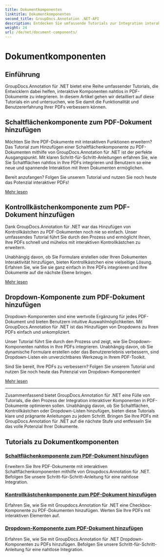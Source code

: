 ```yaml
---
title: Dokumentkomponenten
linktitle: Dokumentkomponenten
second_title: GroupDocs.Annotation .NET-API
description: Entdecken Sie umfassende Tutorials zur Integration interaktiver Komponenten wie Schaltflächen, Kontrollkästchen und Dropdowns in PDF-Dokumente mit GroupDocs.Annotation .NET.
weight: 24
url: /de/net/document-components/
---
```


# Dokumentkomponenten

## Einführung

GroupDocs.Annotation für .NET bietet eine Reihe umfassender Tutorials, die Entwicklern dabei helfen, interaktive Komponenten nahtlos in PDF-Dokumente zu integrieren. In diesem Artikel gehen wir detailliert auf diese Tutorials ein und untersuchen, wie Sie damit die Funktionalität und Benutzererfahrung Ihrer PDFs verbessern können.

## Schaltflächenkomponente zum PDF-Dokument hinzufügen

Möchten Sie Ihre PDF-Dokumente mit interaktiven Funktionen erweitern? Das Tutorial zum Hinzufügen einer Schaltflächenkomponente zu PDF-Dokumenten mithilfe von GroupDocs.Annotation für .NET ist der perfekte Ausgangspunkt. Mit klaren Schritt-für-Schritt-Anleitungen erfahren Sie, wie Sie Schaltflächen nahtlos in Ihre PDFs integrieren und Benutzern so eine neue und spannende Interaktion mit Ihren Dokumenten ermöglichen.

Bereit anzufangen? Folgen Sie unserem Tutorial und nutzen Sie noch heute das Potenzial interaktiver PDFs!

[Mehr lesen](./add-button-component-to-pdf/)

## Kontrollkästchenkomponente zum PDF-Dokument hinzufügen

Dank GroupDocs.Annotation für .NET war das Hinzufügen von Kontrollkästchen zu PDF-Dokumenten noch nie so einfach. Unser umfassendes Tutorial führt Sie durch den Prozess und ermöglicht Ihnen, Ihre PDFs schnell und mühelos mit interaktiven Kontrollkästchen zu erweitern.

Unabhängig davon, ob Sie Formulare erstellen oder Ihren Dokumenten Interaktivität hinzufügen, bieten Kontrollkästchen eine vielseitige Lösung. Erfahren Sie, wie Sie sie ganz einfach in Ihre PDFs integrieren und Ihre Dokumente auf die nächste Ebene bringen.

[Mehr lesen](./add-checkbox-component-to-pdf/)

## Dropdown-Komponente zum PDF-Dokument hinzufügen

Dropdown-Komponenten sind eine wertvolle Ergänzung für jedes PDF-Dokument und bieten Benutzern intuitive Auswahlmöglichkeiten. Mit GroupDocs.Annotation für .NET ist das Hinzufügen von Dropdowns zu Ihren PDFs einfach und unkompliziert.

Unser Tutorial führt Sie durch den Prozess und zeigt, wie Sie Dropdown-Komponenten nahtlos in Ihre PDFs integrieren. Unabhängig davon, ob Sie dynamische Formulare erstellen oder das Benutzererlebnis verbessern, sind Dropdown-Listen ein unverzichtbares Werkzeug in Ihrem PDF-Toolkit.

Sind Sie bereit, Ihre PDFs zu verbessern? Folgen Sie unserem Tutorial und nutzen Sie noch heute das Potenzial von Dropdown-Komponenten!

[Mehr lesen](./add-dropdown-component-to-pdf/)

---

Zusammenfassend bietet GroupDocs.Annotation für .NET eine Fülle von Tutorials, die den Prozess der Integration interaktiver Komponenten in PDF-Dokumente optimieren sollen. Unabhängig davon, ob Sie Schaltflächen, Kontrollkästchen oder Dropdown-Listen hinzufügen, bieten diese Tutorials klare und prägnante Anleitungen zu jedem Schritt. Bringen Sie Ihre PDFs mit GroupDocs.Annotation für .NET auf die nächste Stufe und entfesseln Sie das volle Potenzial Ihrer Dokumente.
## Tutorials zu Dokumentkomponenten
### [Schaltflächenkomponente zum PDF-Dokument hinzufügen](./add-button-component-to-pdf/)
Erweitern Sie Ihre PDF-Dokumente mit interaktiven Schaltflächenkomponenten mithilfe von Groupdocs.Annotation für .NET. Befolgen Sie unsere Schritt-für-Schritt-Anleitung für eine nahtlose Integration.
### [Kontrollkästchenkomponente zum PDF-Dokument hinzufügen](./add-checkbox-component-to-pdf/)
Erfahren Sie, wie Sie mit Groupdocs.Annotation für .NET eine Checkbox-Komponente zu PDF-Dokumenten hinzufügen. Werten Sie Ihre PDFs mit interaktiven Elementen auf.
### [Dropdown-Komponente zum PDF-Dokument hinzufügen](./add-dropdown-component-to-pdf/)
Erfahren Sie, wie Sie mit GroupDocs.Annotation für .NET Dropdown-Komponenten zu PDFs hinzufügen. Befolgen Sie unsere Schritt-für-Schritt-Anleitung für eine nahtlose Integration.